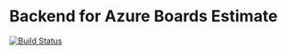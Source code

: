 # Backend for Azure Boards Estimate

[![Build Status](https://github.com/hangy/azure-boards-estimate-backend/actions/workflows/main.yml/badge.svg)](https://github.com/hangy/azure-boards-estimate-backend/actions/workflows/main.yml)
